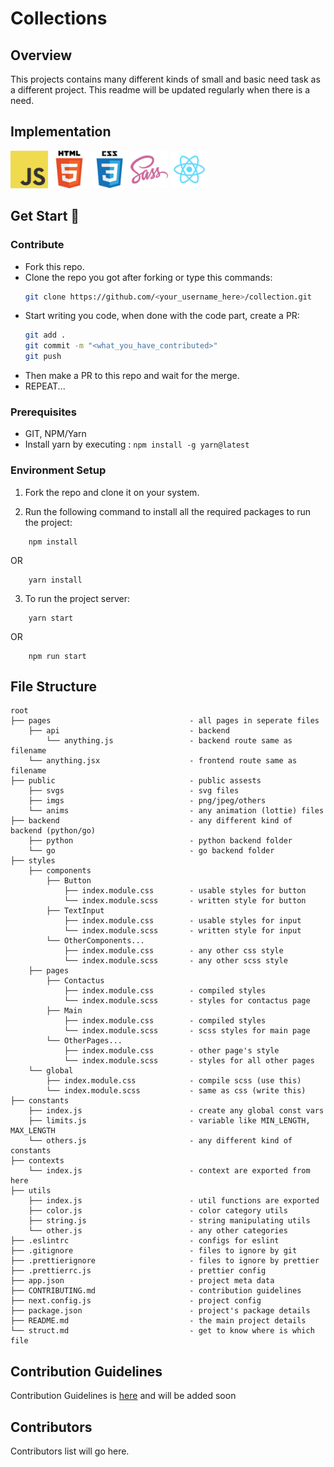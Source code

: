 # Collections

## Overview

This projects contains many different kinds of small and basic need task as a different project. This readme will be updated regularly when there is a need.

## Implementation

[<img src="https://raw.githubusercontent.com/github/explore/80688e429a7d4ef2fca1e82350fe8e3517d3494d/topics/javascript/javascript.png" height="60" />](https://github.com/sobhanbera/collection)
[<img src="https://raw.githubusercontent.com/github/explore/80688e429a7d4ef2fca1e82350fe8e3517d3494d/topics/html/html.png" height="60" />](https://github.com/sobhanbera/collection)
[<img src="https://raw.githubusercontent.com/github/explore/80688e429a7d4ef2fca1e82350fe8e3517d3494d/topics/css/css.png" height="60" />](https://github.com/sobhanbera/collection)
[<img src="https://raw.githubusercontent.com/github/explore/80688e429a7d4ef2fca1e82350fe8e3517d3494d/topics/sass/sass.png" height="60" />](https://github.com/sobhanbera/collection)
[<img src="https://raw.githubusercontent.com/github/explore/80688e429a7d4ef2fca1e82350fe8e3517d3494d/topics/react/react.png" height="60" />](https://github.com/sobhanbera/collection)

## Get Start 🌟

### Contribute

-   Fork this repo.
-   Clone the repo you got after forking or type this commands:
    ```bash
    git clone https://github.com/<your_username_here>/collection.git
    ```
-   Start writing you code, when done with the code part, create a PR:
    ```bash
    git add .
    git commit -m "<what_you_have_contributed>"
    git push
    ```
-   Then make a PR to this repo and wait for the merge.
-   REPEAT...

### Prerequisites

-   GIT, NPM/Yarn
-   Install yarn by executing : `npm install -g yarn@latest`

### Environment Setup

1. Fork the repo and clone it on your system.

2. Run the following command to install all the required packages to run the project:

```
    npm install
```

OR

```
    yarn install
```

3. To run the project server:

```
    yarn start
```

OR

```
    npm run start
```

## File Structure

```
root
├── pages                               - all pages in seperate files
    ├── api                             - backend
        └── anything.js                 - backend route same as filename
    └── anything.jsx                    - frontend route same as filename
├── public                              - public assests
    ├── svgs                            - svg files
    ├── imgs                            - png/jpeg/others
    └── anims                           - any animation (lottie) files
├── backend                             - any different kind of backend (python/go)
    ├── python                          - python backend folder
    └── go                              - go backend folder
├── styles
    ├── components
        ├── Button
            ├── index.module.css        - usable styles for button
            └── index.module.scss       - written style for button
        ├── TextInput
            ├── index.module.css        - usable styles for input
            └── index.module.scss       - written style for input
        └── OtherComponents...
            ├── index.module.css        - any other css style
            └── index.module.scss       - any other scss style
    ├── pages
        ├── Contactus
            ├── index.module.css        - compiled styles
            └── index.module.scss       - styles for contactus page
        ├── Main
            ├── index.module.css        - compiled styles
            └── index.module.scss       - scss styles for main page
        └── OtherPages...
            ├── index.module.css        - other page's style
            └── index.module.scss       - styles for all other pages
    └── global
        ├── index.module.css            - compile scss (use this)
        └── index.module.scss           - same as css (write this)
├── constants
    ├── index.js                        - create any global const vars
    ├── limits.js                       - variable like MIN_LENGTH, MAX_LENGTH
    └── others.js                       - any different kind of constants
├── contexts
    └── index.js                        - context are exported from here
├── utils
    ├── index.js                        - util functions are exported
    ├── color.js                        - color category utils
    ├── string.js                       - string manipulating utils
    └── other.js                        - any other categories
├── .eslintrc                           - configs for eslint
├── .gitignore                          - files to ignore by git
├── .prettierignore                     - files to ignore by prettier
├── .prettierrc.js                      - prettier config
├── app.json                            - project meta data
├── CONTRIBUTING.md                     - contribution guidelines
├── next.config.js                      - project config
├── package.json                        - project's package details
├── README.md                           - the main project details
└── struct.md                           - get to know where is which file
```

## Contribution Guidelines

Contribution Guidelines is [here](https://github.com/sobhanbera/collection/blob/main/CONTRIBUTING.md) and will be added soon

## Contributors

Contributors list will go here.
